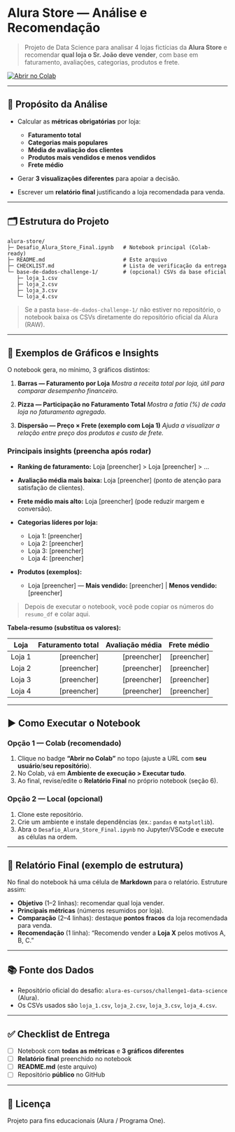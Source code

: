 # Alura Store — Análise e Recomendação

> Projeto de Data Science para analisar 4 lojas fictícias da **Alura Store** e recomendar **qual loja o Sr. João deve vender**, com base em faturamento, avaliações, categorias, produtos e frete.

[![Abrir no Colab](https://img.shields.io/badge/Abrir%20no%20Colab-Notebook-blue)](https://colab.research.google.com/github/kaiogabs/challenge1-data-science/blob/main/Desafio_Alura_Store_Final.ipynb)

---

## 🎯 Propósito da Análise

* Calcular as **métricas obrigatórias** por loja:

  * **Faturamento total**
  * **Categorias mais populares**
  * **Média de avaliação dos clientes**
  * **Produtos mais vendidos e menos vendidos**
  * **Frete médio**
* Gerar **3 visualizações diferentes** para apoiar a decisão.
* Escrever um **relatório final** justificando a loja recomendada para venda.

---

## 🗂️ Estrutura do Projeto

```
alura-store/
├─ Desafio_Alura_Store_Final.ipynb   # Notebook principal (Colab-ready)
├─ README.md                         # Este arquivo
├─ CHECKLIST.md                      # Lista de verificação da entrega
└─ base-de-dados-challenge-1/        # (opcional) CSVs da base oficial
   ├─ loja_1.csv
   ├─ loja_2.csv
   ├─ loja_3.csv
   └─ loja_4.csv
```

> Se a pasta `base-de-dados-challenge-1/` não estiver no repositório, o notebook baixa os CSVs diretamente do repositório oficial da Alura (RAW).

---

## 🧪 Exemplos de Gráficos e Insights

O notebook gera, no mínimo, 3 gráficos distintos:

1. **Barras — Faturamento por Loja**
   *Mostra a receita total por loja, útil para comparar desempenho financeiro.*

2. **Pizza — Participação no Faturamento Total**
   *Mostra a fatia (%) de cada loja no faturamento agregado.*

3. **Dispersão — Preço × Frete (exemplo com Loja 1)**
   *Ajuda a visualizar a relação entre preço dos produtos e custo de frete.*

### Principais insights (preencha após rodar)

* **Ranking de faturamento:** Loja \[preencher] > Loja \[preencher] > …
* **Avaliação média mais baixa:** Loja \[preencher] (ponto de atenção para satisfação de clientes).
* **Frete médio mais alto:** Loja \[preencher] (pode reduzir margem e conversão).
* **Categorias líderes por loja:**

  * Loja 1: \[preencher]
  * Loja 2: \[preencher]
  * Loja 3: \[preencher]
  * Loja 4: \[preencher]
* **Produtos (exemplos):**

  * Loja \[preencher] — **Mais vendido:** \[preencher] | **Menos vendido:** \[preencher]

> Depois de executar o notebook, você pode copiar os números do `resumo_df` e colar aqui.

**Tabela-resumo (substitua os valores):**

| Loja   | Faturamento total | Avaliação média |  Frete médio |
| ------ | ----------------: | --------------: | -----------: |
| Loja 1 |      \[preencher] |    \[preencher] | \[preencher] |
| Loja 2 |      \[preencher] |    \[preencher] | \[preencher] |
| Loja 3 |      \[preencher] |    \[preencher] | \[preencher] |
| Loja 4 |      \[preencher] |    \[preencher] | \[preencher] |

---

## ▶️ Como Executar o Notebook

### Opção 1 — **Colab (recomendado)**

1. Clique no badge **“Abrir no Colab”** no topo (ajuste a URL com **seu usuário**/**seu repositório**).
2. No Colab, vá em **Ambiente de execução > Executar tudo**.
3. Ao final, revise/edite o **Relatório Final** no próprio notebook (seção 6).

### Opção 2 — Local (opcional)

1. Clone este repositório.
2. Crie um ambiente e instale dependências (ex.: `pandas` e `matplotlib`).
3. Abra o `Desafio_Alura_Store_Final.ipynb` no Jupyter/VSCode e execute as células na ordem.

---

## 🧾 Relatório Final (exemplo de estrutura)

No final do notebook há uma célula de **Markdown** para o relatório. Estruture assim:

* **Objetivo** (1–2 linhas): recomendar qual loja vender.
* **Principais métricas** (números resumidos por loja).
* **Comparação** (2–4 linhas): destaque **pontos fracos** da loja recomendada para venda.
* **Recomendação** (1 linha): “Recomendo vender a **Loja X** pelos motivos A, B, C.”

---

## 📚 Fonte dos Dados

* Repositório oficial do desafio: `alura-es-cursos/challenge1-data-science` (Alura).
* Os CSVs usados são `loja_1.csv`, `loja_2.csv`, `loja_3.csv`, `loja_4.csv`.

---

## ✅ Checklist de Entrega

* [ ] Notebook com **todas as métricas** e **3 gráficos diferentes**
* [ ] **Relatório final** preenchido no notebook
* [ ] **README.md** (este arquivo)
* [ ] Repositório **público** no GitHub

---

## 📄 Licença

Projeto para fins educacionais (Alura / Programa One).

